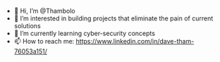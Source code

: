 - 👋 Hi, I’m @Thambolo
- 👀 I’m interested in building projects that eliminate the pain of current solutions
- 🌱 I’m currently learning cyber-security concepts
- 📫 How to reach me: https://www.linkedin.com/in/dave-tham-76053a151/

<!---
Thambolo/Thambolo is a ✨ special ✨ repository because its `README.md` (this file) appears on your GitHub profile.
You can click the Preview link to take a look at your changes.
--->
